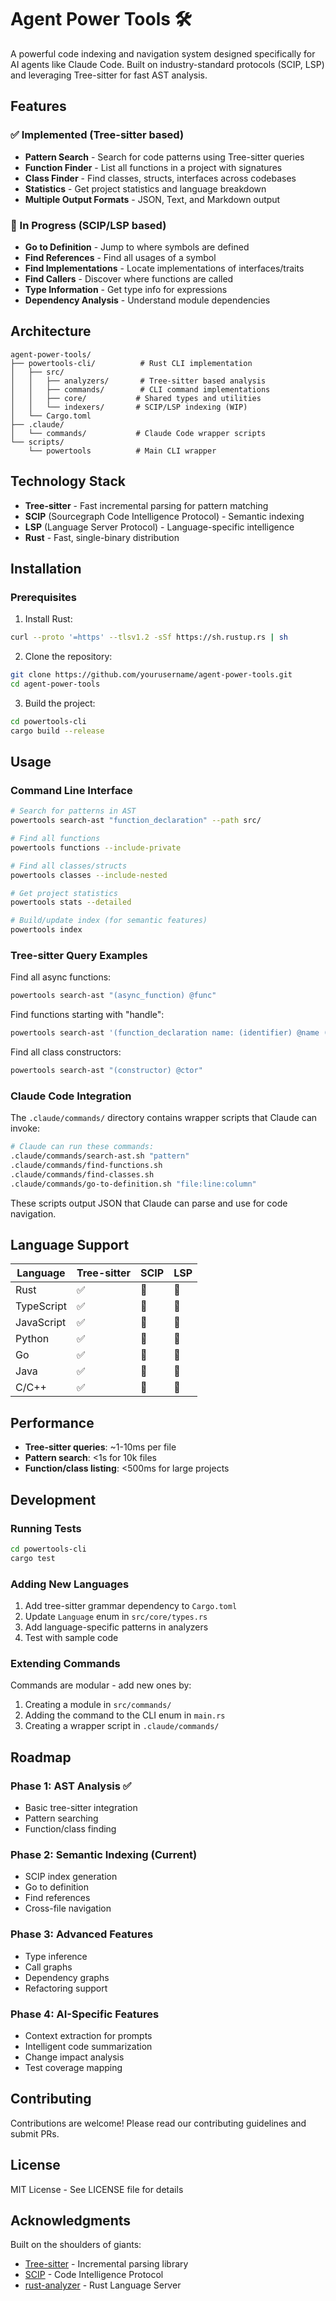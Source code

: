 # Agent Power Tools 🛠️

A powerful code indexing and navigation system designed specifically for AI agents like Claude Code. Built on industry-standard protocols (SCIP, LSP) and leveraging Tree-sitter for fast AST analysis.

## Features

### ✅ Implemented (Tree-sitter based)
- **Pattern Search** - Search for code patterns using Tree-sitter queries
- **Function Finder** - List all functions in a project with signatures
- **Class Finder** - Find classes, structs, interfaces across codebases
- **Statistics** - Get project statistics and language breakdown
- **Multiple Output Formats** - JSON, Text, and Markdown output

### 🚧 In Progress (SCIP/LSP based)
- **Go to Definition** - Jump to where symbols are defined
- **Find References** - Find all usages of a symbol
- **Find Implementations** - Locate implementations of interfaces/traits
- **Find Callers** - Discover where functions are called
- **Type Information** - Get type info for expressions
- **Dependency Analysis** - Understand module dependencies

## Architecture

```
agent-power-tools/
├── powertools-cli/          # Rust CLI implementation
│   ├── src/
│   │   ├── analyzers/       # Tree-sitter based analysis
│   │   ├── commands/        # CLI command implementations
│   │   ├── core/           # Shared types and utilities
│   │   └── indexers/       # SCIP/LSP indexing (WIP)
│   └── Cargo.toml
├── .claude/
│   └── commands/           # Claude Code wrapper scripts
└── scripts/
    └── powertools          # Main CLI wrapper
```

## Technology Stack

- **Tree-sitter** - Fast incremental parsing for pattern matching
- **SCIP** (Sourcegraph Code Intelligence Protocol) - Semantic indexing
- **LSP** (Language Server Protocol) - Language-specific intelligence
- **Rust** - Fast, single-binary distribution

## Installation

### Prerequisites

1. Install Rust:
```bash
curl --proto '=https' --tlsv1.2 -sSf https://sh.rustup.rs | sh
```

2. Clone the repository:
```bash
git clone https://github.com/yourusername/agent-power-tools.git
cd agent-power-tools
```

3. Build the project:
```bash
cd powertools-cli
cargo build --release
```

## Usage

### Command Line Interface

```bash
# Search for patterns in AST
powertools search-ast "function_declaration" --path src/

# Find all functions
powertools functions --include-private

# Find all classes/structs
powertools classes --include-nested

# Get project statistics
powertools stats --detailed

# Build/update index (for semantic features)
powertools index
```

### Tree-sitter Query Examples

Find all async functions:
```bash
powertools search-ast "(async_function) @func"
```

Find functions starting with "handle":
```bash
powertools search-ast '(function_declaration name: (identifier) @name (#match? @name "^handle"))'
```

Find all class constructors:
```bash
powertools search-ast "(constructor) @ctor"
```

### Claude Code Integration

The `.claude/commands/` directory contains wrapper scripts that Claude can invoke:

```bash
# Claude can run these commands:
.claude/commands/search-ast.sh "pattern"
.claude/commands/find-functions.sh
.claude/commands/find-classes.sh
.claude/commands/go-to-definition.sh "file:line:column"
```

These scripts output JSON that Claude can parse and use for code navigation.

## Language Support

| Language | Tree-sitter | SCIP | LSP |
|----------|------------|------|-----|
| Rust | ✅ | 🚧 | 🚧 |
| TypeScript | ✅ | 🚧 | 🚧 |
| JavaScript | ✅ | 🚧 | 🚧 |
| Python | ✅ | 🚧 | 🚧 |
| Go | ✅ | 🚧 | 🚧 |
| Java | ✅ | 🚧 | 🚧 |
| C/C++ | ✅ | 🚧 | 🚧 |

## Performance

- **Tree-sitter queries**: ~1-10ms per file
- **Pattern search**: <1s for 10k files
- **Function/class listing**: <500ms for large projects

## Development

### Running Tests

```bash
cd powertools-cli
cargo test
```

### Adding New Languages

1. Add tree-sitter grammar dependency to `Cargo.toml`
2. Update `Language` enum in `src/core/types.rs`
3. Add language-specific patterns in analyzers
4. Test with sample code

### Extending Commands

Commands are modular - add new ones by:
1. Creating a module in `src/commands/`
2. Adding the command to the CLI enum in `main.rs`
3. Creating a wrapper script in `.claude/commands/`

## Roadmap

### Phase 1: AST Analysis ✅
- Basic tree-sitter integration
- Pattern searching
- Function/class finding

### Phase 2: Semantic Indexing (Current)
- SCIP index generation
- Go to definition
- Find references
- Cross-file navigation

### Phase 3: Advanced Features
- Type inference
- Call graphs
- Dependency graphs
- Refactoring support

### Phase 4: AI-Specific Features
- Context extraction for prompts
- Intelligent code summarization
- Change impact analysis
- Test coverage mapping

## Contributing

Contributions are welcome! Please read our contributing guidelines and submit PRs.

## License

MIT License - See LICENSE file for details

## Acknowledgments

Built on the shoulders of giants:
- [Tree-sitter](https://tree-sitter.github.io/) - Incremental parsing library
- [SCIP](https://github.com/sourcegraph/scip) - Code Intelligence Protocol
- [rust-analyzer](https://rust-analyzer.github.io/) - Rust Language Server